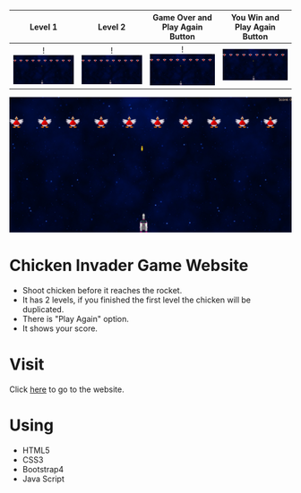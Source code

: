 Level 1                    |  Level 2              |   Game Over and Play Again Button | You Win and Play Again Button  
:-------------------------:|:-------------------------:|:-------------------------:|:-------------------------:
!<img  src = /images/chickenInvader.png>  |  !<img  src = /images/chickenInvader.png> | !<img  src = /images/chickenInvader.png> | <img  src = /images/chickenInvader.png>

<p align="center">
<img  src = /images/chickenInvader.png>
</p>

# Chicken Invader Game Website
- Shoot chicken before it reaches the rocket.
- It has 2 levels, if you finished the first level the chicken will be duplicated.
- There is "Play Again" option.
- It shows your score.
# Visit
Click [here](https://isalma.github.io/Chicken-Invaders-Game-Website/) to go to the website.
# Using
- HTML5
- CSS3
- Bootstrap4
- Java Script


